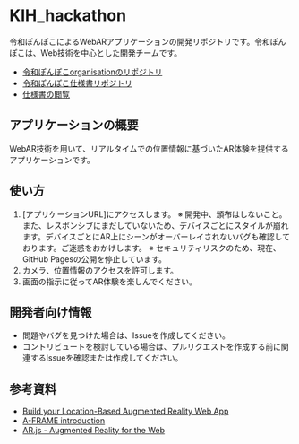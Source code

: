 # KIH_hackathon

令和ぽんぽこによるWebARアプリケーションの開発リポジトリです。令和ぽんぽこは、Web技術を中心とした開発チームです。

- [令和ぽんぽこorganisationのリポジトリ](https://github.com/orgs/ReiwaPonpoco/repositories)
- [令和ぽんぽこ仕様書リポジトリ](https://github.com/ReiwaPonpoco/KIH_hackathon_Document)
- [仕様書の閲覧](https://reiwaponpoco.github.io/KIH_hackathon_Document/index.html)

## アプリケーションの概要
WebAR技術を用いて、リアルタイムでの位置情報に基づいたAR体験を提供するアプリケーションです。

## 使い方
1. [アプリケーションURL]にアクセスします。
	※ 開発中、頒布はしないこと。また、レスポンシブにまだしていないため、デバイスごとにスタイルが崩れます。デバイスごとにAR上にシーンがオーバーレイされないバグも確認しております。ご迷惑をおかけします。
	※ セキュリティリスクのため、現在、GitHub Pagesの公開を停止しています。
2. カメラ、位置情報のアクセスを許可します。
3. 画面の指示に従ってAR体験を楽しんでください。

## 開発者向け情報
- 問題やバグを見つけた場合は、Issueを作成してください。
- コントリビュートを検討している場合は、プルリクエストを作成する前に関連するIssueを確認または作成してください。

## 参考資料
- [Build your Location-Based Augmented Reality Web App](https://medium.com/chialab-open-source/build-your-location-based-augmented-reality-web-app-c2442e716564)
- [A-FRAME introduction](https://aframe.io/docs/1.4.0/introduction/)
- [AR.js - Augmented Reality for the Web](https://www.npmjs.com/package/ar.js?activeTab=readme)
